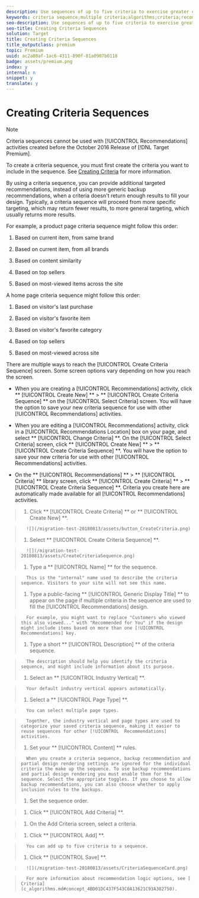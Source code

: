 ```yaml
---
description: Use sequences of up to five criteria to exercise greater control of the items that appear in your Recommendations activities.
keywords: criteria sequence;multiple criteria;algorithms;criteria;recommendations criteria
seo-description: Use sequences of up to five criteria to exercise greater control of the items that appear in your Recommendations activities.
seo-title: Creating Criteria Sequences
solution: Target
title: Creating Criteria Sequences
title_outputclass: premium
topic: Premium
uuid: ac2a80af-1ac6-4311-890f-81a0907b0118
badge: assets/premium.png
index: y
internal: n
snippet: y
translate: y
---
```


# Creating Criteria Sequences


>[!NOTE]
>
>Criteria sequences cannot be used with [!UICONTROL  Recommendations] activities created before the October 2016 Release of [!DNL  Target Premium]. 



To create a criteria sequence, you must first create the criteria you want to include in the sequence. See [ Creating Criteria](t_create_new_algorithm.md#task_8A9CB465F28D44899F69F38AD27352FE) for more information. 

By using a criteria sequence, you can provide additional targeted recommendations, instead of using more generic backup recommendations, when a criteria doesn't return enough results to fill your design. Typically, a criteria sequence will proceed from more specific targeting, which may return fewer results, to more general targeting, which usually returns more results. 

For example, a product page criteria sequence might follow this order: 


1. Based on current item, from same brand 

1. Based on current item, from all brands 

1. Based on content similarity 

1. Based on top sellers 

1. Based on most-viewed items across the site 



A home page criteria sequence might follow this order: 


1. Based on visitor's last purchase 

1. Based on visitor's favorite item 

1. Based on visitor's favorite category 

1. Based on top sellers 

1. Based on most-viewed across site 



There are multiple ways to reach the [!UICONTROL  Create Criteria Sequence] screen. Some screen options vary depending on how you reach the screen. 


* When you are creating a [!UICONTROL  Recommendations] activity, click ** [!UICONTROL  Create New] ** > ** [!UICONTROL  Create Criteria Sequence] ** on the [!UICONTROL  Select Criteria] screen. You will have the option to save your new criteria sequence for use with other [!UICONTROL  Recommendations] activities. 

* When you are editing a [!UICONTROL  Recommendations] activity, click in a [!UICONTROL  Recommendations Location] box on your page, and select ** [!UICONTROL  Change Criteria] **. On the [!UICONTROL  Select Criteria] screen, click ** [!UICONTROL  Create New] ** > ** [!UICONTROL  Create Criteria Sequence] **. You will have the option to save your new criteria for use with other [!UICONTROL  Recommendations] activities. 

* On the ** [!UICONTROL  Recommendations] ** > ** [!UICONTROL  Criteria] ** library screen, click ** [!UICONTROL  Create Criteria] ** > ** [!UICONTROL  Create Criteria Sequence] **. Criteria you create here are automatically made available for all [!UICONTROL  Recommendations] activities. 



>1. Click ** [!UICONTROL  Create Criteria] ** or ** [!UICONTROL  Create New] **.

>       ![](/migration-test-20180813/assets/button_CreateCriteria.png) 
>1. Select ** [!UICONTROL  Create Criteria Sequence] **.

>       ![](/migration-test-20180813/assets/CreateCriteriaSequence.png) 
>1. Type a ** [!UICONTROL  Name] ** for the sequence.

>       This is the "internal" name used to describe the criteria sequence. Visitors to your site will not see this name. 
>1. Type a public-facing ** [!UICONTROL  Generic Display Title] ** to appear on the page if multiple criteria in the sequence are used to fill the [!UICONTROL  Recommendations] design.

>       For example, you might want to replace "Customers who viewed this also viewed..." with "Recommended for You" if the design might include items based on more than one [!UICONTROL  Recommendations] key. 
>1. Type a short ** [!UICONTROL  Description] ** of the criteria sequence.

>       The description should help you identify the criteria sequence, and might include information about its purpose. 
>1. Select an ** [!UICONTROL  Industry Vertical] **.

>       Your default industry vertical appears automatically. 
>1. Select a ** [!UICONTROL  Page Type] **.

>       You can select multiple page types. 

>       Together, the industry vertical and page types are used to categorize your saved criteria sequence, making it easier to reuse sequences for other [!UICONTROL  Recommendations] activities. 
>1. Set your ** [!UICONTROL  Content] ** rules.

>       When you create a criteria sequence, backup recommendation and partial design rendering settings are ignored for the individual criteria the make up the sequence. To use backup recommendations and partial design rendering you must enable them for the sequence. Select the appropriate toggles. If you choose to allow backup recommendations, you can also choose whether to apply inclusion rules to the backups. 
>1. Set the sequence order.

>    
>    1. Click ** [!UICONTROL  Add Criteria] **. 

>    1. On the Add Criteria screen, select a criteria. 

>    1. Click ** [!UICONTROL  Add] **. 

>       You can add up to five criteria to a sequence. 
>1. Click ** [!UICONTROL  Save] **.

>       ![](/migration-test-20180813/assets/CriteriaSequenceCard.png) 

>       For more information about recommendation logic options, see [ Criteria](c_algorithms.md#concept_4BD01DC437F543C0A13621C93A302750). 
